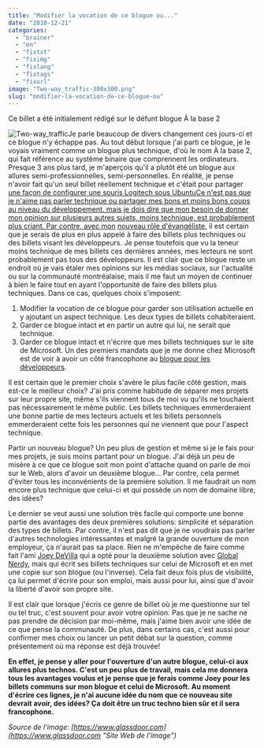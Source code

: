 ```yaml
---
title: "Modifier la vocation de ce blogue ou..."
date: "2010-12-21"
categories: 
  - "brainer"
  - "en"
  - "fixtxt"
  - "fiximg"
  - "fixlang"
  - "fixtags"
  - "fixurl"
image: "Two-way_traffic-300x300.png"
slug: "modifier-la-vocation-de-ce-blogue-ou"
---
```


Ce billet a été initialement rédigé sur le défunt blogue À la base 2

![](images/Two-way_traffic-300x300.png "Two-way_traffic")Je parle beaucoup de divers changement ces jours-ci et ce blogue n'y échappe pas. Au tout début lorsque j'ai parti ce blogue, je le voyais vraiment comme un blogue plus technique, d'où le nom À la base 2, qui fait référence au système binaire que comprennent les ordinateurs. Presque 3 ans plus tard, je m'aperçois qu'il a plutôt été un blogue aux allures semi-professionnelles, semi-personnelles. En réalité, je pense n'avoir fait qu'un seul billet réellement technique et c'était pour partager [une façon de configurer une souris Logitech sous UbuntuCe n'est pas que je n'aime pas parler technique ou partager mes bons et moins bons coups au niveau du développement, mais je dois dire que mon besoin de donner mon opinion sur plusieurs autres sujets, moins technique, est probablement plus criant. Par contre, avec mon](https://fred.dev/ubuntu-souris-logitech-vx-revolution/ "Ubuntu – Souris Logitech VX Revolution") [nouveau rôle d'évangéliste](https://alabase2.com/2010/11/29/le-roi-est-mort-vive-le-roi/ "Le roi est mort, vive le roi"), il est certain que je serais de plus en plus appelé à faire des billets plus techniques ou des billets visant les développeurs. Je pense toutefois que vu la teneur moins technique de mes billets ces dernières années, mes lecteurs ne sont probablement pas tous des développeurs. Il est clair que ce blogue reste un endroit où je vais étaler mes opinions sur les médias sociaux, sur l'actualité ou sur la communauté montréalaise, mais il me faut un moyen de continuer à bien le faire tout en ayant l'opportunité de faire des billets plus techniques. Dans ce cas, quelques choix s'imposent:

1. Modifier la vocation de ce blogue pour garder son utilisation actuelle en y ajoutant un aspect technique. Les deux types de billets cohabiteraient.
2. Garder ce blogue intact et en partir un autre qui lui, ne serait que technique.
3. Garder ce blogue intact et n'écrire que mes billets techniques sur le site de Microsoft. Un des premiers mandats que je me donne chez Microsoft est de voir à avoir un côté francophone au [blogue pour les développeurs](https://blogs.msdn.com/b/cdndevs/ "Blogue de Microsoft pour les développeurs").

Il est certain que le premier choix s'avère le plus facile côté gestion, mais est-ce le meilleur choix? J'ai pris comme habitude de séparer mes projets sur leur propre site, même s'ils viennent tous de moi vu qu'ils ne touchaient pas nécessairement le même public. Les billets techniques emmerderaient une bonne partie de mes lecteurs actuels et les billets personnels emmerderaient cette fois les personnes qui ne viennent que pour l'aspect technique.

Partir un nouveau blogue? Un peu plus de gestion et même si je le fais pour mes projets, je suis moins partant pour un blogue. J'ai déjà un peu de misère à ce que ce blogue soit mon point d'attache quand on parle de moi sur le Web, alors d'avoir un deuxième blogue... Par contre, cela permet d'éviter tous les inconvénients de la première solution. Il me faudrait un nom encore plus technique que celui-ci et qui possède un nom de domaine libre, des idées?

Le dernier se veut aussi une solution très facile qui comporte une bonne partie des avantages des deux premières solutions: simplicité et séparation des types de billets. Par contre, il n'est pas dit que je ne voudrais pas parler d'autres technologies intéressantes et malgré la grande ouverture de mon employeur, ça n'aurait pas sa place. Rien ne m'empêche de faire comme fait l'ami [Joey DeVilla](https://joeydevilla.com "Blogue de Joey DeVilla") qui a opté pour la deuxième solution avec [Global Nerdy](https://www.globalnerdy.com/ "Blogue techno de Joey DeVilla"), mais qui écrit ses billets techniques sur celui de Microsoft et en met une copie sur son blogue (ou l'inverse). Cela fait deux fois plus de visibilité, ça lui permet d'écrire pour son emploi, mais aussi pour lui, ainsi que d'avoir la liberté d'avoir son propre site.

Il est clair que lorsque j'écris ce genre de billet où je me questionne sur tel ou tel truc, c'est souvent pour avoir votre opinion. Pas que je ne sache ne pas prendre de décision par moi-même, mais j'aime bien avoir une idée de ce que pense la communauté. De plus, dans certains cas, c'est aussi pour confirmer mes choix ou lancer un petit débat sur la question, comme présentement où ma réponse est déjà trouvée!

**En effet, je pense y aller pour l'ouverture d'un autre blogue, celui-ci aux allures plus technos. C'est un peu plus de travail, mais cela me donnera tous les avantages voulus et je pense que je ferais comme Joey pour les billets communs sur mon blogue et celui de Microsoft. Au moment d'écrire ces lignes, je n'ai aucune idée du nom que ce nouveau site devrait avoir, des idées? Ça doit être un truc techno bien sûr et il sera francophone.**

_Source de l'image: [https://www.glassdoor.com](https://www.glassdoor.com "Site Web de l'image")_

